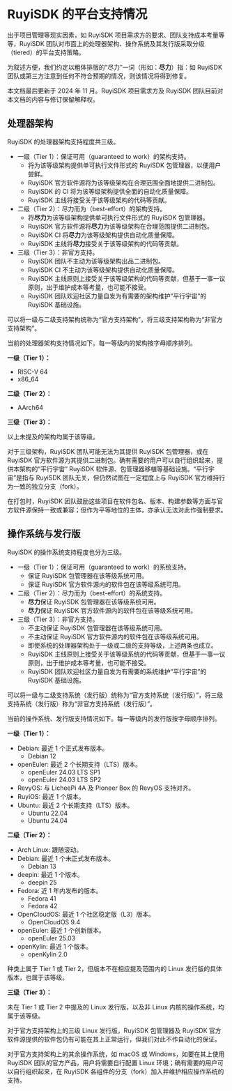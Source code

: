 # RuyiSDK 的平台支持情况

出于项目管理等现实因素，如 RuyiSDK 项目需求方的要求、团队支持成本考量等等，RuyiSDK
团队对市面上的处理器架构、操作系统及其发行版采取分级（tiered）的平台支持策略。

为叙述方便，我们约定以粗体排版的“尽力”一词（形如：**尽力**）指：如 RuyiSDK
团队或第三方注意到任何不符合预期的情况，则该情况将得到修复。

本文档最后更新于 2024 年 11 月。RuyiSDK 项目需求方及 RuyiSDK 团队目前对本文档的内容与修订保留解释权。

## 处理器架构

RuyiSDK 的处理器架构支持程度共三级。

* 一级（Tier 1）：保证可用（guaranteed to work）的架构支持。
    * 将为该等级架构提供单可执行文件形式的 RuyiSDK 包管理器，以便用户尝鲜。
    * RuyiSDK 官方软件源将为该等级架构在合理范围全面地提供二进制包。
    * RuyiSDK 的 CI 将为该等级架构提供全面的自动化质量保障。
    * RuyiSDK 主线将接受关于该等级架构的代码等贡献。
* 二级（Tier 2）：尽力而为（best-effort）的架构支持。
    * 将**尽力**为该等级架构提供单可执行文件形式的 RuyiSDK 包管理器。
    * RuyiSDK 官方软件源将**尽力**为该等级架构在合理范围提供二进制包。
    * RuyiSDK CI 将**尽力**为该等级架构提供自动化质量保障。
    * RuyiSDK 主线将**尽力**接受关于该等级架构的代码等贡献。
* 三级（Tier 3）：非官方支持。
    * RuyiSDK 团队不主动为该等级架构出品二进制包。
    * RuyiSDK CI 不主动为该等级架构提供自动化质量保障。
    * RuyiSDK 主线原则上接受关于该等级架构的代码等贡献，但基于一事一议原则，出于维护成本等考量，也可能不接受。
    * RuyiSDK 团队欢迎社区力量自发为有需要的架构维护“平行宇宙”的 RuyiSDK 基础设施。

可以将一级与二级支持架构统称为“官方支持架构”，将三级支持架构称为“非官方支持架构”。

当前的处理器架构支持情况如下。每一等级内的架构按字母顺序排列。

**一级（Tier 1）：**

* RISC-V 64
* x86\_64

**二级（Tier 2）：**

* AArch64

**三级（Tier 3）：**

以上未提及的架构均属于该等级。

对于三级架构，RuyiSDK 团队可能无法为其提供 RuyiSDK 包管理器，或在 RuyiSDK
官方软件源为其提供二进制包。确有需要的用户可以自行组织起来，提供本架构的“平行宇宙”
RuyiSDK 软件源、包管理器移植等基础设施。“平行宇宙”是指与 RuyiSDK 团队无关，但仍然试图在一定程度上与
RuyiSDK 官方维持行为一致的独立分支（fork）。

在打包时，RuyiSDK 团队鼓励这些项目在软件包名、版本、构建参数等方面与官方软件源保持一致或兼容；但作为平等地位的主体，亦承认无法对此作强制要求。

## 操作系统与发行版

RuyiSDK 的操作系统支持程度也分为三级。

* 一级（Tier 1）：保证可用（guaranteed to work）的系统支持。
    * 保证 RuyiSDK 包管理器在该等级系统可用。
    * 保证 RuyiSDK 官方软件源内的软件包在该等级系统可用。
* 二级（Tier 2）：尽力而为（best-effort）的系统支持。
    * **尽力**保证 RuyiSDK 包管理器在该等级系统可用。
    * **尽力**保证 RuyiSDK 官方软件源内的软件包在该等级系统可用。
* 三级（Tier 3）：非官方支持。
    * 不主动保证 RuyiSDK 包管理器在该等级系统可用。
    * 不主动保证 RuyiSDK 官方软件源内的软件包在该等级系统可用。
    * 即使系统的处理器架构处于一级或二级的支持等级，上述两条也成立。
    * RuyiSDK 主线原则上接受关于该等级系统的代码等贡献，但基于一事一议原则，出于维护成本等考量，也可能不接受。
    * RuyiSDK 团队欢迎社区力量自发为有需要的系统维护“平行宇宙”的 RuyiSDK 基础设施。

可以将一级与二级支持系统（发行版）统称为“官方支持系统（发行版）”，将三级支持系统（发行版）称为“非官方支持系统（发行版）”。

当前的操作系统、发行版支持情况如下。每一等级内的发行版按字母顺序排列。

**一级（Tier 1）：**

* Debian: 最近 1 个正式发布版本。
    * Debian 12
* openEuler: 最近 2 个长期支持（LTS）版本。
    * openEuler 24.03 LTS SP1
    * openEuler 24.03 LTS SP2
* RevyOS: 与 LicheePi 4A 及 Pioneer Box 的 RevyOS 支持对齐。
* RuyiOS: 最近 1 个版本。
* Ubuntu: 最近 2 个长期支持（LTS）版本。
    * Ubuntu 22.04
    * Ubuntu 24.04

**二级（Tier 2）：**

* Arch Linux: 跟随滚动。
* Debian: 最近 1 个未正式发布版本。
    * Debian 13
* deepin: 最近 1 个版本。
    * deepin 25
* Fedora: 近 1 年内发布的版本。
    * Fedora 41
    * Fedora 42
* OpenCloudOS: 最近 1 个社区稳定版（L3）版本。
    * OpenCloudOS 9.4
* openEuler: 最近 1 个创新版本。
    * openEuler 25.03
* openKylin: 最近 1 个版本。
    * openKylin 2.0

种类上属于 Tier 1 或 Tier 2，但版本不在相应提及范围内的 Linux 发行版的具体版本，也属于该等级。

**三级（Tier 3）：**

未在 Tier 1 或 Tier 2 中提及的 Linux 发行版，以及非 Linux 内核的操作系统，均属于该等级。

对于官方支持架构上的三级 Linux 发行版，RuyiSDK 包管理器及 RuyiSDK
官方软件源提供的软件包仍有可能在其上正常运行，但我们对此不作自动化的保证。

对于官方支持架构上的其余操作系统，如 macOS 或 Windows，如要在其上使用
RuyiSDK 团队的官方产品，用户将需要自行配置 Linux 环境；确有需要的用户可以自行组织起来，在
RuyiSDK 各组件的分支（fork）加入并维护相应操作系统的支持。
